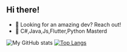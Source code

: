 ## Hi there!


- 🚀 Looking for an amazing dev? Reach out!
- 🌱 C#,Java,Js,Flutter,Python Masterd

![My GitHub stats](https://github-readme-stats.vercel.app/api?username=l4km47&count_private=true&include_all_commits=true&show_icons=true&theme=tokyonight&hide_border=true)
[![Top Langs](https://github-readme-stats.vercel.app/api/top-langs/?username=l4km47&layout=compact&theme=tokyonight&hide_border=true)](https://github.com/anuraghazra/github-readme-stats)


